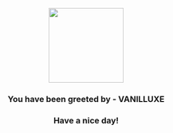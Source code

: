 <p align="center">
            <img src="https://raw.githubusercontent.com/PokeAPI/sprites/master/sprites/pokemon/584.png" width="150" height="150">
          </p>
          <h3 align="center">You have been greeted by - <b>VANILLUXE</b></h3>
          <h3 align="center">Have a nice day!</h3>
